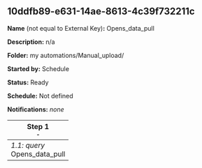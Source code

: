 ## 10ddfb89-e631-14ae-8613-4c39f732211c

**Name** (not equal to External Key)**:** Opens_data_pull

**Description:** n/a

**Folder:** my automations/Manual_upload/

**Started by:** Schedule

**Status:** Ready

**Schedule:** Not defined

**Notifications:** _none_


| Step 1<br>_<small>-</small>_ |
| --- |
| _1.1: query_<br>Opens_data_pull |
